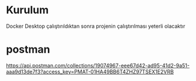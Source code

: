 # Kurulum
Docker Desktop çalıştırıldıktan sonra projenin çalıştırılması yeterli olacaktır

# postman

https://api.postman.com/collections/19074967-eee67d42-ad95-41d2-9a51-aaa9d13de7f3?access_key=PMAT-01HA49BB6T4ZHZ97TSEX1E2VRB